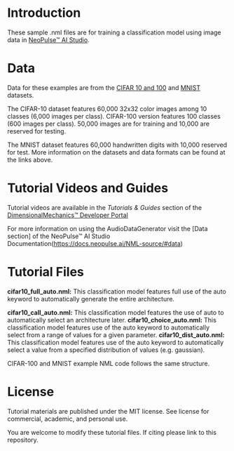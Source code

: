 # Introduction
These sample .nml files are for training a classification model using image data in [NeoPulse™ AI Studio](https://aws.amazon.com/marketplace/pp/B074NDG36S/ref=vdr_rf).

# Data
Data for these examples are from the [CIFAR 10 and 100](https://www.cs.toronto.edu/~kriz/cifar.html) and [MNIST](http://yann.lecun.com/exdb/mnist/) datasets. 

The CIFAR-10 dataset features 60,000 32x32 color images among 10 classes (6,000 images per class). CIFAR-100 version features 100 classes (600 images per class). 50,000 images are for training and 10,000 are reserved for testing. 

The MNIST dataset features 60,000 handwritten digits with 10,000 reserved for test. More information on the datasets and data formats can be found at the links above.

# Tutorial Videos and Guides
Tutorial videos are available in the *Tutorials & Guides* section of the [DimensionalMechanics™ Developer Portal](https://dimensionalmechanics.com/ai-developer-portal)

For more information on using the AudioDataGenerator visit the [Data section] of the NeoPulse™ AI Studio Documentation(https://docs.neopulse.ai/NML-source/#data)

# Tutorial Files

**cifar10_full_auto.nml:** This classification model features full use of the auto keyword to automatically generate the entire architecture.

**cifar10_call_auto.nml:** This classification model features the use of auto to automatically select an architecture later.
**cifar10_choice_auto.nml:** This classification model features use of the auto keyword to automatically select from a range of values for a given parameter.
**cifar10_dist_auto.nml:** This classification model features use of the auto keyword to automatically select a value from a specified distribution of values (e.g. gaussian). 

CIFAR-100 and MNIST example NML code follows the same structure.

# License
Tutorial materials are published under the MIT license. See license for commercial, academic, and personal use.

You are welcome to modify these tutorial files. If citing please link to this repository.
